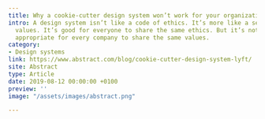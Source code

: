 ```yaml
---
title: Why a cookie-cutter design system won’t work for your organization
intro: A design system isn’t like a code of ethics. It’s more like a set of company
  values. It’s good for everyone to share the same ethics. But it’s not necessarily
  appropriate for every company to share the same values.
category:
- Design systems
link: https://www.abstract.com/blog/cookie-cutter-design-system-lyft/
site: Abstract
type: Article
date: 2019-08-12 00:00:00 +0100
preview: ''
image: "/assets/images/abstract.png"

---
```

